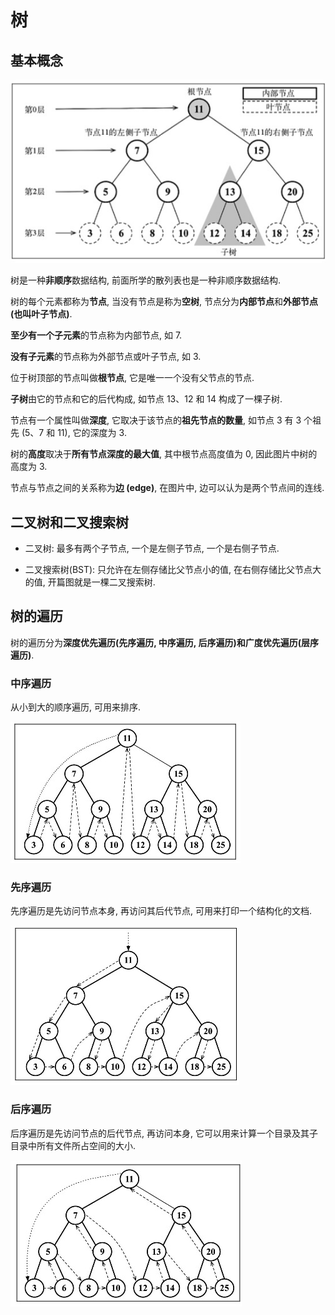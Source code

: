 # 树

## 基本概念

![树](../../public/assets/tree.jpg)

树是一种**非顺序**数据结构, 前面所学的散列表也是一种非顺序数据结构.

树的每个元素都称为**节点**, 当没有节点是称为**空树**, 节点分为**内部节点**和**外部节点 (也叫叶子节点)**.

**至少有一个子元素**的节点称为内部节点, 如 7.

**没有子元素**的节点称为外部节点或叶子节点, 如 3.

位于树顶部的节点叫做**根节点**, 它是唯一一个没有父节点的节点.

**子树**由它的节点和它的后代构成, 如节点 13、12 和 14 构成了一棵子树.

节点有一个属性叫做**深度**, 它取决于该节点的**祖先节点的数量**, 如节点 3 有 3 个祖先 (5、7 和 11), 它的深度为 3.

树的**高度**取决于**所有节点深度的最大值**, 其中根节点高度值为 0, 因此图片中树的高度为 3.

节点与节点之间的关系称为**边 (edge)**, 在图片中, 边可以认为是两个节点间的连线.

## 二叉树和二叉搜索树

- 二叉树: 最多有两个子节点, 一个是左侧子节点, 一个是右侧子节点.

- 二叉搜索树(BST): 只允许在左侧存储比父节点小的值, 在右侧存储比父节点大的值, 开篇图就是一棵二叉搜索树.

## 树的遍历

树的遍历分为**深度优先遍历(先序遍历, 中序遍历, 后序遍历)**和**广度优先遍历(层序遍历)**.

### 中序遍历

从小到大的顺序遍历, 可用来排序.

![中序遍历](../../public/assets/inOrderTraverse.jpg)

### 先序遍历

先序遍历是先访问节点本身, 再访问其后代节点, 可用来打印一个结构化的文档.

![先序遍历](../../public/assets/preOrderTraverse.jpg)

### 后序遍历

后序遍历是先访问节点的后代节点, 再访问本身, 它可以用来计算一个目录及其子目录中所有文件所占空间的大小.

![后序遍历](../../public/assets/postOrderTraverse.jpg)
